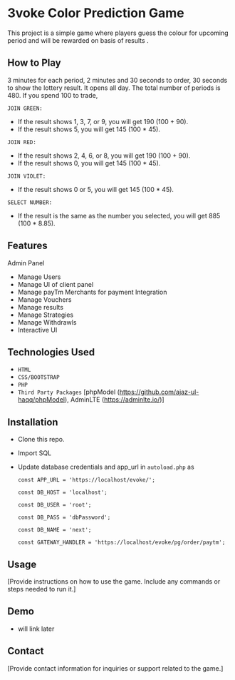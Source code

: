 # 3voke Color Prediction Game

This project is a simple game where players guess the colour for upcoming period and will be rewarded on basis of results .

## How to Play

3 minutes for each period, 2 minutes and 30 seconds to order, 30 seconds to show the lottery result.
It opens all day. The total number of periods is 480.
If you spend 100 to trade, 

`JOIN GREEN:` 
   - If the result shows 1, 3, 7, or 9, you will get 190 (100 + 90).
   - If the result shows 5, you will get 145 (100 * 45).

`JOIN RED:`
  - If the result shows 2, 4, 6, or 8, you will get 190 (100 + 90).
  - If the result shows 0, you will get 145 (100 * 45).

`JOIN VIOLET:` 
   - If the result shows 0 or 5, you will get 145 (100 * 45).

`SELECT NUMBER:` 
   - If the result is the same as the number you selected, you will get 885 (100 * 8.85).

     

## Features

  Admin Panel
   - Manage Users
   - Manage UI of client panel
   - Manage payTm Merchants for payment Integration
   - Manage Vouchers
   - Manage results
   - Manage Strategies
   - Manage Withdrawls
   - Interactive UI 

## Technologies Used

- `HTML`
- `CSS/BOOTSTRAP`
- `PHP`
- `Third Party Packages` [phpModel (https://github.com/ajaz-ul-haqq/phpModel), AdminLTE (https://adminlte.io/)]

## Installation

- Clone this repo. 
- Import SQL
- Update database credentials and app_url in `autoload.php` as
  
  `const APP_URL = 'https://localhost/evoke/';`

  `const DB_HOST = 'localhost';`

  `const DB_USER = 'root';`
 
  `const DB_PASS = 'dbPassword';`
 
  `const DB_NAME = 'next';`

   `const GATEWAY_HANDLER = 'https://localhost/evoke/pg/order/paytm';`

## Usage

[Provide instructions on how to use the game. Include any commands or steps needed to run it.]

## Demo
 - will link later

## Contact

[Provide contact information for inquiries or support related to the game.]

